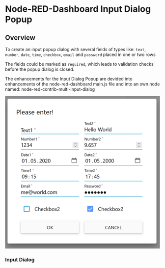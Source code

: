 # Node-RED-Dashboard Input Dialog Popup



## Overview

To create an input popup dialog  with several fields of types like:  `text`, `number`, `date`, `time`, `checkbox`, `email` and `password`  placed in one or two rows

The fields could be marked as `required`, which leads to validation checks before the popup dialog is closed.

The enhancements for the Input Dialog Popup are devided into enhancements of the node-red-dashboard main.js file and into an own node named:  node-red-contrib-multi-input-dialog

![Dialog Popup example](./src/DialogPopup2.png)

### Input Dialog

